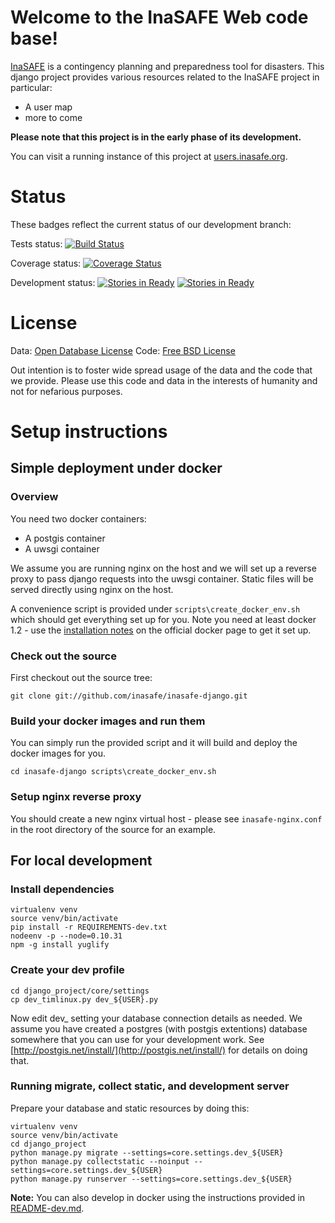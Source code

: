 # Welcome to the InaSAFE Web code base!

[InaSAFE](http://insafe.org) is a contingency planning and preparedness tool 
for disasters. This django project provides various resources related to the
InaSAFE project in particular:

* A user map
* more to come

**Please note that this project is in the early phase of its development.**

You can visit a running instance of this project at 
[users.inasafe.org](http://inasafe.org).

# Status

These badges reflect the current status of our development branch:

Tests status: [![Build Status](https://travis-ci.org/AIFDR/inasafe-django.svg)](https://travis-ci.org/AIFDR/inasafe-django)

Coverage status: [![Coverage Status](https://coveralls.io/repos/inasafe/inasafe-django/badge.png?branch=develop)](https://coveralls.io/r/inasafe/inasafe-django?branch=develop)

Development status: [![Stories in Ready](https://badge.waffle.io/inasafe/inasafe-django.svg?label=ready&title=Ready)](http://waffle.io/inasafe/inasafe-django) [![Stories in Ready](https://badge.waffle.io/inasafe/inasafe-django.svg?label=In%20Progress&title=In%20Progress)](http://waffle.io/inasafe/inasafe-django)

# License

Data: [Open Database License](http://opendatacommons.org/licenses/odbl/)
Code: [Free BSD License](http://www.freebsd.org/copyright/freebsd-license.html)

Out intention is to foster wide spread usage of the data and the code that we provide. Please use this code and data in the interests of humanity and not for nefarious purposes.

# Setup instructions

## Simple deployment under docker

### Overview

You need two docker containers:

* A postgis container
* A uwsgi container

We assume you are running nginx on the host and we will set up a reverse
proxy to pass django requests into the uwsgi container. Static files will
be served directly using nginx on the host.

A convenience script is provided under ``scripts\create_docker_env.sh`` which
should get everything set up for you. Note you need at least docker 1.2 - use
the [installation notes](http://docs.docker.com/installation/ubuntulinux/) 
on the official docker page to get it set up.

### Check out the source


First checkout out the source tree:

```
git clone git://github.com/inasafe/inasafe-django.git
```

### Build your docker images and run them

You can simply run the provided script and it will build and deploy the docker
images for you.

``
cd inasafe-django
scripts\create_docker_env.sh
``

### Setup nginx reverse proxy

You should create a new nginx virtual host - please see 
``inasafe-nginx.conf`` in the root directory of the source for an example.


## For local development

### Install dependencies

```
virtualenv venv
source venv/bin/activate
pip install -r REQUIREMENTS-dev.txt
nodeenv -p --node=0.10.31
npm -g install yuglify
```

### Create your dev profile


```
cd django_project/core/settings
cp dev_timlinux.py dev_${USER}.py
```

Now edit dev_<your username> setting your database connection details as
needed. We assume you have created a postgres (with postgis extentions) 
database somewhere that you can use for your development work. See 
[http://postgis.net/install/](http://postgis.net/install/) for details on doing
that.

### Running migrate, collect static, and development server

Prepare your database and static resources by doing this:

```
virtualenv venv
source venv/bin/activate
cd django_project
python manage.py migrate --settings=core.settings.dev_${USER}
python manage.py collectstatic --noinput --settings=core.settings.dev_${USER}
python manage.py runserver --settings=core.settings.dev_${USER}
```

**Note:** You can also develop in docker using the instructions provided in
[README-dev.md](https://github.com/aifdr/inasafe-django/blob/develop/README-dev.md).




